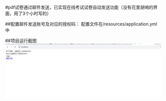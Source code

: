 #pdf试卷通过邮件发送，已实现在线考试试卷自动发送功能（没有花里胡哨的界面，用了3个小时写的）

##配置邮件发送账号及对应的授权码：
 配置文件在/resources/application.yml中
 
 
 
##项目运行截图
![运行截图](https://github.com/AndACat/PaperSender/blob/master/src/main/resources/imgs/1.png?raw=true)